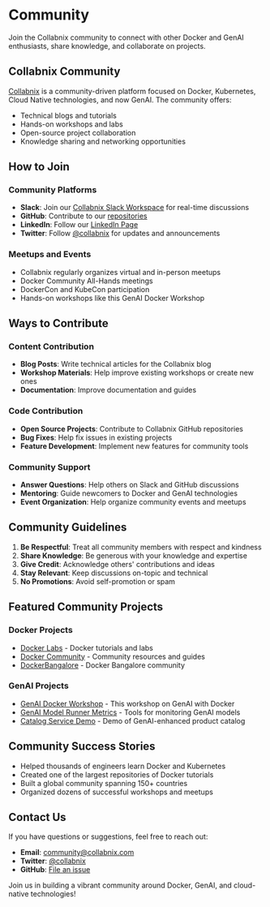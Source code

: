 # Community

Join the Collabnix community to connect with other Docker and GenAI enthusiasts, share knowledge, and collaborate on projects.

## Collabnix Community

[Collabnix](https://collabnix.com/) is a community-driven platform focused on Docker, Kubernetes, Cloud Native technologies, and now GenAI. The community offers:

- Technical blogs and tutorials
- Hands-on workshops and labs
- Open-source project collaboration
- Knowledge sharing and networking opportunities

## How to Join

### Community Platforms

- **Slack**: Join our [Collabnix Slack Workspace](https://launchpass.com/collabnix) for real-time discussions
- **GitHub**: Contribute to our [repositories](https://github.com/collabnix)
- **LinkedIn**: Follow our [LinkedIn Page](https://www.linkedin.com/company/collabnix/)
- **Twitter**: Follow [@collabnix](https://twitter.com/collabnix) for updates and announcements

### Meetups and Events

- Collabnix regularly organizes virtual and in-person meetups
- Docker Community All-Hands meetings
- DockerCon and KubeCon participation
- Hands-on workshops like this GenAI Docker Workshop

## Ways to Contribute

### Content Contribution

- **Blog Posts**: Write technical articles for the Collabnix blog
- **Workshop Materials**: Help improve existing workshops or create new ones
- **Documentation**: Improve documentation and guides

### Code Contribution

- **Open Source Projects**: Contribute to Collabnix GitHub repositories
- **Bug Fixes**: Help fix issues in existing projects
- **Feature Development**: Implement new features for community tools

### Community Support

- **Answer Questions**: Help others on Slack and GitHub discussions
- **Mentoring**: Guide newcomers to Docker and GenAI technologies
- **Event Organization**: Help organize community events and meetups

## Community Guidelines

1. **Be Respectful**: Treat all community members with respect and kindness
2. **Share Knowledge**: Be generous with your knowledge and expertise
3. **Give Credit**: Acknowledge others' contributions and ideas
4. **Stay Relevant**: Keep discussions on-topic and technical
5. **No Promotions**: Avoid self-promotion or spam

## Featured Community Projects

### Docker Projects

- [Docker Labs](https://github.com/collabnix/dockerlabs) - Docker tutorials and labs
- [Docker Community](https://github.com/collabnix/community) - Community resources and guides
- [DockerBangalore](https://github.com/collabnix/dockerbangalore) - Docker Bangalore community

### GenAI Projects

- [GenAI Docker Workshop](https://github.com/collabnix/genai-docker-workshop) - This workshop on GenAI with Docker
- [GenAI Model Runner Metrics](https://github.com/ajeetraina/genai-model-runner-metrics) - Tools for monitoring GenAI models
- [Catalog Service Demo](https://github.com/ajeetraina/catalog-service-demo) - Demo of GenAI-enhanced product catalog

## Community Success Stories

- Helped thousands of engineers learn Docker and Kubernetes
- Created one of the largest repositories of Docker tutorials
- Built a global community spanning 150+ countries
- Organized dozens of successful workshops and meetups

## Contact Us

If you have questions or suggestions, feel free to reach out:

- **Email**: community@collabnix.com
- **Twitter**: [@collabnix](https://twitter.com/collabnix)
- **GitHub**: [File an issue](https://github.com/collabnix/genai-docker-workshop/issues/new)

Join us in building a vibrant community around Docker, GenAI, and cloud-native technologies!
